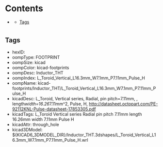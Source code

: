 



Contents
========

* [](#)
	* [Tags](#tags)

# 

## Tags

- hexID: 
- oompType: FOOTPRINT
- oompSize: kicad
- oompColor: kicad-footprints
- oompDesc: Inductor_THT
- oompIndex: L_Toroid_Vertical_L16.3mm_W7.1mm_P7.11mm_Pulse_H
- oompName: kicad-footprints/Inductor_THT/L_Toroid_Vertical_L16.3mm_W7.1mm_P7.11mm_Pulse_H
- kicadDesc: L_Toroid, Vertical series, Radial, pin pitch=7.11mm, , length*width=16.26*7.11mm^2, Pulse, H, http://datasheet.octopart.com/PE-92112KNL-Pulse-datasheet-17853305.pdf
- kicadTags: L_Toroid Vertical series Radial pin pitch 7.11mm  length 16.26mm width 7.11mm Pulse H
- kicadAttr: through_hole
- kicad3DModel: ${KICAD6_3DMODEL_DIR}/Inductor_THT.3dshapes/L_Toroid_Vertical_L16.3mm_W7.1mm_P7.11mm_Pulse_H.wrl
